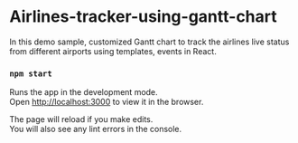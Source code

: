 # Airlines-tracker-using-gantt-chart
In this demo sample, customized Gantt chart to track the airlines live status from different airports using templates, events in React.

### `npm start`

Runs the app in the development mode.<br />
Open [http://localhost:3000](http://localhost:3000) to view it in the browser.

The page will reload if you make edits.<br />
You will also see any lint errors in the console.

